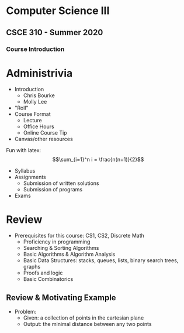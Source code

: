 
# Computer Science III
## CSCE 310 - Summer 2020
### Course Introduction


# Administrivia 

* Introduction 
  * Chris Bourke
  * Molly Lee
* "Roll"
* Course Format
  * Lecture 
  * Office Hours
  * Online Course Tip
* Canvas/other resources

Fun with latex:
$$\sum_{i=1}^n i = \frac{n(n+1)}{2}$$

* Syllabus
* Assignments
  * Submission of written solutions
  * Submission of programs
* Exams

# Review

* Prerequisites for this course: CS1, CS2, Discrete Math
  * Proficiency in programming
  * Searching & Sorting Algorithms
  * Basic Algorithms & Algorithm Analysis 
  * Basic Data Structures: stacks, queues, lists, binary search trees, graphs
  * Proofs and logic 
  * Basic Combinatorics
  
## Review & Motivating Example
    
  * Problem:
    * Given: a collection of points in the cartesian plane
    * Output: the minimal distance between any two points
  